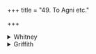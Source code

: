 +++
title = "49. To Agni etc."

+++

<details><summary>Whitney</summary>

### Comment
Found also in Pāipp. xix. Further, in K. (xxxv. 14-15), and the first two verses in ĀpśS. xiv. 29. 3, the first in TA. (vi. 10. 1) and JB. (ii. 218), the last in RV. (x. 94. 5); they seem to be three unconnected verses. Their very obscure and questionable content is explained by the comm. as accompanying and referring to the fire that consumes a deceased teacher; the hymn is to be spoken by a pupil: this the Kāuśika prescribes (46. 14). In ĀpśS., the two verses are two out of six with which a consecrated person is to accompany six oblations offered in case he spills his seed. Parts of the hymn relate to the action of the pressing stones in crushing the stalks of the soma-plant.


### Translations
Translated: Ludwig, p. 432; Florenz, 310 or 62; Griffith, i. 272.
</details>

<details><summary>Griffith</summary>

In praise of Agni
</details>

